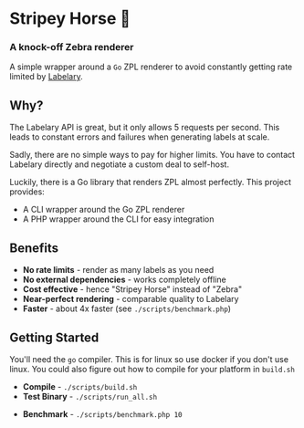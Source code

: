 # Stripey Horse 🦓
### A knock-off Zebra renderer

A simple wrapper around a `Go` ZPL renderer to avoid constantly getting rate limited by [Labelary](https://labelary.com/service.html).

## Why?

The Labelary API is great, but it only allows 5 requests per second. This leads to constant errors and failures when generating labels at scale.

Sadly, there are no simple ways to pay for higher limits. You have to contact Labelary directly and negotiate a custom deal to self-host.

Luckily, there is a Go library that renders ZPL almost perfectly. This project provides:
- A CLI wrapper around the Go ZPL renderer
- A PHP wrapper around the CLI for easy integration

## Benefits

- **No rate limits** - render as many labels as you need
- **No external dependencies** - works completely offline
- **Cost effective** - hence "Stripey Horse" instead of "Zebra"
- **Near-perfect rendering** - comparable quality to Labelary
- **Faster** - about 4x faster (see `./scripts/benchmark.php`)

## Getting Started 

You'll need the `go` compiler. This is for linux so use docker if you don't use linux.
You could also figure out how to compile for your platform in `build.sh`


- **Compile** - `./scripts/build.sh`
- **Test Binary** - `./scripts/run_all.sh`   
* **Benchmark** - `./scripts/benchmark.php 10`
